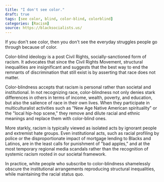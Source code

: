 ```yaml
---
title: "I don't see color."
draft: true
tags: [see color, blind, color-blind, colorblind]
categories: [Racism]
source: https://blacksocialists.us/
---
```


If you don't see color, then you don't see the everyday struggles people go through because of color.

Color-blind ideology is a post Civil Rights, socially-sanctioned form of racism. It advocates that since the Civil Rights Movement, structural inequalities are insignificant and suggests that the best way to end the remnants of discrimination that still exist is by asserting that race does not matter.

Color-blindness accepts that racism is personal rather than societal and institutional. In not recognizing race, color-blindness not only denies stark differences in others in terms of income, wealth, poverty, and education, but also the salience of race in their own lives. When they participate in multiculturalist activities such as "New Age Native American spirituality" or the "local hip-hop scene," they remove and dilute racial and ethnic meanings and replace them with color-blind ones.

More starkly, racism is typically viewed as isolated acts by ignorant people and extremist hate groups. Even institutional acts, such as racial profiling by police or the disproportionate impact of mortgage lending to Blacks and Latinos, are in the least calls for punishment of "bad apples," and at the most temporary regional media scandals rather than the recognition of systemic racism rooted in our societal framework.

In practice, white people who subscribe to color-blindness shamelessly obscure the institutional arrangements reproducing structural inequalities, while maintaining the racial status quo.

